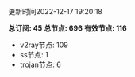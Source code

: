 更新时间2022-12-17 19:20:18

**总订阅: 45**
**总节点: 696**
**有效节点: 116**
- v2ray节点: 109
- ss节点: 1
- trojan节点: 6

